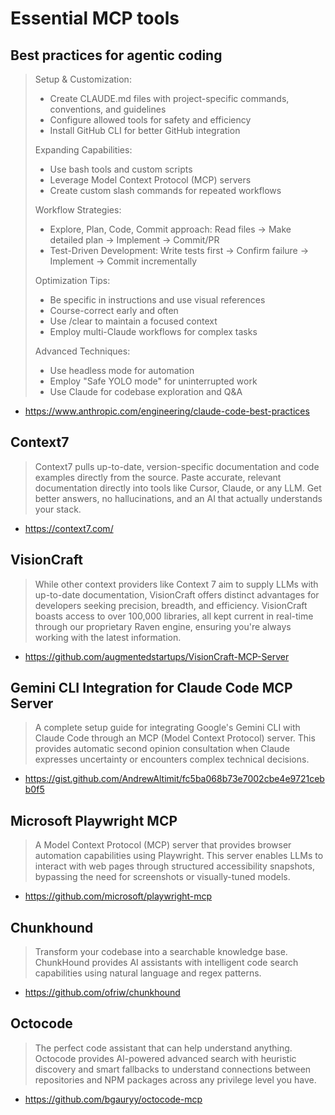 # Essential MCP tools

## Best practices for agentic coding

> Setup & Customization:
> - Create CLAUDE.md files with project-specific commands, conventions, and guidelines
> - Configure allowed tools for safety and efficiency
> - Install GitHub CLI for better GitHub integration
>
> Expanding Capabilities:
> - Use bash tools and custom scripts
> - Leverage Model Context Protocol (MCP) servers
> - Create custom slash commands for repeated workflows
>
> Workflow Strategies:
> - Explore, Plan, Code, Commit approach: Read files → Make detailed plan → Implement → Commit/PR
> - Test-Driven Development: Write tests first → Confirm failure → Implement → Commit incrementally
>
> Optimization Tips:
> - Be specific in instructions and use visual references
> - Course-correct early and often
> - Use /clear to maintain a focused context
> - Employ multi-Claude workflows for complex tasks
>
> Advanced Techniques:
> - Use headless mode for automation
> - Employ "Safe YOLO mode" for uninterrupted work
> - Use Claude for codebase exploration and Q&A

* https://www.anthropic.com/engineering/claude-code-best-practices

## Context7

> Context7 pulls up-to-date, version-specific documentation and code examples directly from the source. Paste accurate, relevant documentation directly into tools like Cursor, Claude, or any LLM. Get better answers, no hallucinations, and an AI that actually understands your stack.

* https://context7.com/

## VisionCraft

> While other context providers like Context 7 aim to supply LLMs with up-to-date documentation, VisionCraft offers distinct advantages for developers seeking precision, breadth, and efficiency. VisionCraft boasts access to over 100,000 libraries, all kept current in real-time through our proprietary Raven engine, ensuring you're always working with the latest information.

* https://github.com/augmentedstartups/VisionCraft-MCP-Server

## Gemini CLI Integration for Claude Code MCP Server

> A complete setup guide for integrating Google's Gemini CLI with Claude Code through an MCP (Model Context Protocol) server. This provides automatic second opinion consultation when Claude expresses uncertainty or encounters complex technical decisions.

* https://gist.github.com/AndrewAltimit/fc5ba068b73e7002cbe4e9721cebb0f5

## Microsoft Playwright MCP

> A Model Context Protocol (MCP) server that provides browser automation capabilities using Playwright. This server enables LLMs to interact with web pages through structured accessibility snapshots, bypassing the need for screenshots or visually-tuned models.

* https://github.com/microsoft/playwright-mcp

## Chunkhound

> Transform your codebase into a searchable knowledge base. ChunkHound provides AI assistants with intelligent code search capabilities using natural language and regex patterns.

* https://github.com/ofriw/chunkhound

## Octocode

> The perfect code assistant that can help understand anything. Octocode provides AI-powered advanced search with heuristic discovery and smart fallbacks to understand connections between repositories and NPM packages across any privilege level you have.

* https://github.com/bgauryy/octocode-mcp